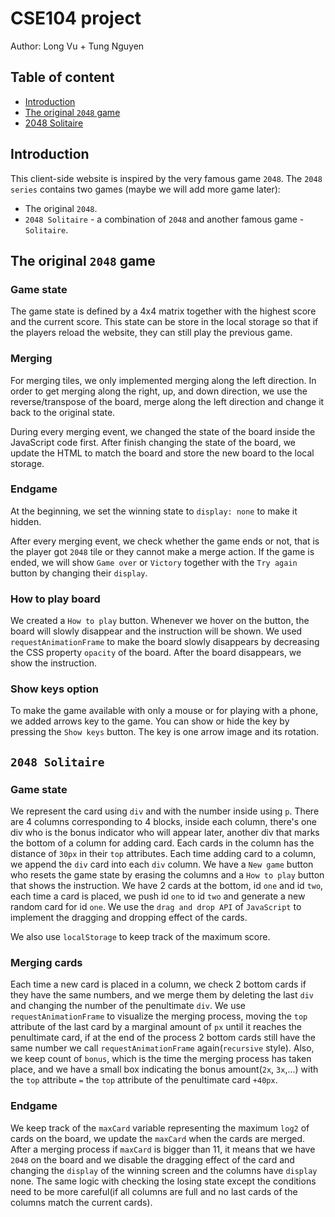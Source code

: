 # CSE104 project

Author: Long Vu + Tung Nguyen

## Table of content

- [Introduction](#introduction)
- [The original `2048` game](#first-game)
- [2048 Solitaire](#second-game)

## Introduction <a name="introduction"></a>

This client-side website is inspired by the very famous game `2048`. The `2048 series` contains two games (maybe we will add more game later):

- The original `2048`.
- `2048 Solitaire` - a combination of `2048` and another famous game - `Solitaire`.

## The original `2048` game <a name="first-game"></a>

### Game state

The game state is defined by a 4x4 matrix together with the highest score and the current score. This state can be store in the local storage so that if the players reload the website, they can still play the previous game.

### Merging

For merging tiles, we only implemented merging along the left direction. In order to get merging along the right, up, and down direction, we use the reverse/transpose of the board, merge along the left direction and change it back to the original state.

During every merging event, we changed the state of the board inside the JavaScript code first. After finish changing the state of the board, we update the HTML to match the board and store the new board to the local storage.

### Endgame

At the beginning, we set the winning state to `display: none` to make it hidden.

After every merging event, we check whether the game ends or not, that is the player got `2048` tile or they cannot make a merge action. If the game is ended, we will show `Game over` or `Victory` together with the `Try again` button by changing their `display`.

### How to play board

We created a `How to play` button. Whenever we hover on the button, the board will slowly disappear and the instruction will be shown. We used `requestAnimationFrame` to make the board slowly disappears by decreasing the CSS property `opacity` of the board. After the board disappears, we show the instruction.

### Show keys option

To make the game available with only a mouse or for playing with a phone, we added arrows key to the game. You can show or hide the key by pressing the `Show keys` button. The key is one arrow image and its rotation.

## `2048 Solitaire` <a name="second-game"></a>

### Game state

We represent the card using `div` and with the number inside using `p`. There are 4 columns corresponding to 4 blocks, inside each column, there's one div who is the bonus indicator who will appear later, another div that marks the bottom of a column for adding card. Each cards in the column has the distance of `30px` in their `top` attributes. Each time adding card to a column, we append the `div` card into each `div` column. We have a `New game` button who resets the game state by erasing the columns and a `How to play` button that shows the instruction. We have 2 cards at the bottom, id `one` and id `two`, each time a card is placed, we push id `one` to id `two` and generate a new random card for id `one`. We use the `drag and drop API` of `JavaScript` to implement the dragging and dropping effect of the cards.

We also use `localStorage` to keep track of the maximum score.

### Merging cards

Each time a new card is placed in a column, we check 2 bottom cards if they have the same numbers, and we merge them by deleting the last `div` and changing the number of the penultimate `div`. We use `requestAnimationFrame` to visualize the merging process, moving the `top` attribute of the last card by a marginal amount of `px` until it reaches the penultimate card, if at the end of the process 2 bottom cards still have the same number we call `requestAnimationFrame` again(`recursive` style). Also, we keep count of `bonus`, which is the time the merging process has taken place, and we have a small box indicating the bonus amount(`2x`, `3x`,...) with the `top` attribute `=` the `top` attribute of the penultimate card `+40px`.

### Endgame

We keep track of the `maxCard` variable representing the maximum `log2` of cards on the board, we update the `maxCard` when the cards are merged. After a merging process if `maxCard` is bigger than 11, it means that we have `2048` on the board and we disable the dragging effect of the card and changing the `display` of the winning screen and the columns have `display` none. The same logic with checking the losing state except the conditions need to be more careful(if all columns are full and no last cards of the columns match the current cards).
